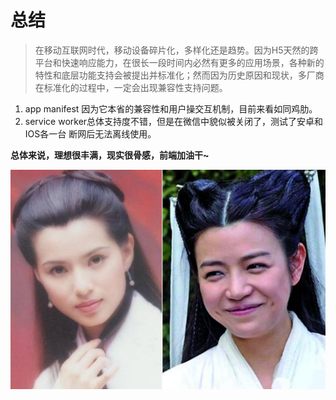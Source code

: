 # 总结

> 在移动互联网时代，移动设备碎片化，多样化还是趋势。因为H5天然的跨平台和快速响应能力，在很长一段时间内必然有更多的应用场景，各种新的特性和底层功能支持会被提出并标准化；然而因为历史原因和现状，多厂商在标准化的过程中，一定会出现兼容性支持问题。

1. app manifest 因为它本省的兼容性和用户操交互机制，目前来看如同鸡肋。
2. service worker总体支持度不错，但是在微信中貌似被关闭了，测试了安卓和IOS各一台 断网后无法离线使用。



**总体来说，理想很丰满，现实很骨感，前端加油干~**





















![](/screenshot/xiaolongnv.jpg)

